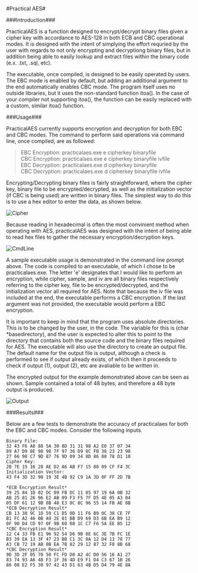 #Practical AES#

###Introduction###

PracticalAES is a function designed to encrypt/decrypt binary files given a cipher key with accordance to AES-128 in both ECB
and CBC operational modes.  It is designed with the intent of simplying the effort requried by the user with regards to not 
only encrypting and decryptiong binary files, but in addition being able to easily lookup and extract files within the binary
code (e.x. .txt, .sql, etc).  

The executable, once compiled, is designed to be easily operated by users.  The EBC mode is enabled by default, but adding an
additional argument to the end automatically enables CBC mode.  The program itself uses no outside libraries, but it uses the
non-standard function itoa().  In the case of your compiler not supporting itoa(), the function can be easily replaced
with a custom, similar itoa() function.

###Usage###

PracticalAES currently supports encryption and decryption for both EBC and CBC modes.  The command to perform said operations
via command line, once compiled, are as followed:

>EBC Encryption: practicalaes.exe e cipherkey binaryfile  
>CBC Encryption: practicalaes.exe e cipherkey binaryfile ivfile  
>EBC Decryption: practicalaes.exe d cipherkey binaryfile  
>CBC Decryption: practicalaes.exe d cipherkey binaryfile ivfile

Encrypting/Decrypting binary files is fairly straightforward, where the cipher key, binary file to be encrypted/decrypted, as
well as the initialization vector (if CBC is being used) are written in binary files.  The simplest way to do this is to use
a hex editor to enter the data, as shown below.  

![Cipher](https://cloud.githubusercontent.com/assets/10404525/10374070/f03f1ce6-6da5-11e5-8bf4-ee467acaf66f.PNG)

Because reading in hexadecimal is often the most convinient method when operating with AES, practicalAES was designed with
the intent of being able to read hex files to gather the necessary encryption/decryption keys.

![CmdLine](https://cloud.githubusercontent.com/assets/10404525/10374517/6b6be910-6da8-11e5-933e-668af11308fe.PNG)

A sample executable usage is demonstrated in the command line prompt above.  The code is compiled to an executable, of which
I chose to be practicalaes.exe.  The letter 'e' designates that I would like to perform an encryption, while cipher, sample, 
and iv are all binary files respectively referring to the cipher key, file to be encrypted/decrypted, and the initialization
vector all required for AES.  Note that because the iv file was included at the end, the executable performs a CBC 
encryption.  If the last argument was not provided, the executable would perform a EBC encryption.

It is important to keep in mind that the program uses absolute directories.  This is to be changed by the user, in the code.
The variable for this is (char *basedirectory), and the user is expected to alter this to point to the directory that 
contains both the source code and the binary files required for AES.  The executable will also use the directory to create
an output file.  The default name for the output file is output, although a check is performed to see if output already 
exists, of which then it proceeds to check if output (1), output (2), etc are avaliable to be written in.

The encrypted output for the example demonstrated above can be seen as shown.  Sample contained a total of 48 bytes, and
therefore a 48 byte output is produced.

![Output](https://cloud.githubusercontent.com/assets/10404525/10374518/6beb0768-6da8-11e5-8bbb-699c8519d4d9.PNG)

###Results###

Below are a few tests to demonstrate the accuracy of practicalaes for both the EBC and CBC modes.  Consider the following
inputs.  
```
Binary File: 
32 43 F6 A8 88 5A 30 8D 31 31 98 A2 E0 37 07 34  
89 A7 D9 8E 98 98 7F 97 36 D9 8C FB 38 23 23 98  
27 66 98 C7 9D 87 76 9D 09 34 8D 86 88 78 D1 10  
Cipher Key:  
2B 7E 15 16 28 AE D2 A6 AB F7 15 88 09 CF F4 3C
Initialization Vector:  
43 F4 3D 32 90 19 3E 4B 92 C9 1A 3D 0F FF 2D 7B
```

```
*ECB Encryption Result*
39 25 84 1D 02 DC 09 FB DC 11 85 97 19 6A 0B 32 
AB 25 81 26 96 E2 AB 09 F3 F5 7F D5 4E 05 A3 04 
05 DF 61 12 9B 8B 48 E3 0C 8C 96 55 14 FB AE 8B
*ECB Decryption Result*
CB 13 38 9C 1D 59 C1 D5 0D 11 F6 B9 0C 38 CE 7F 
B1 FC A2 46 0B A9 2E 01 BB D9 69 D3 6B EA B9 12 
0F 90 D4 CD 97 0F 9B 60 08 1C C7 F6 5A EE B5 12
*CBC Encryption Result*
12 C4 33 FB E1 96 92 54 D6 9B 8E 6C 3E 7B FC 1E 
B3 39 EA 13 3F 47 23 BB C1 3C 8A 12 D4 13 78 77 
A3 CB 72 19 AB 8B EA 7B 82 29 12 87 32 F0 8B 68
*CBC Decryption Result*
9D 3D 2F 05 70 50 FC FD D0 A2 4C D0 56 16 A1 27 
83 74 93 A6 48 F3 1F 36 4D E9 F1 D4 C3 67 1B 26 
86 08 E2 F5 30 97 42 43 D1 63 4B D5 D4 79 4E 8A
```



